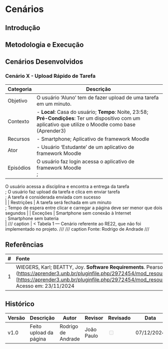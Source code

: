 # Cenários

## Introdução

## Metodologia e Execução

## Cenários Desenvolvidos

### Cenário X - Upload Rápido de Tarefa

| Categoria        | Descrição                                                                                  |  
|------------------|--------------------------------------------------------------------------------------------|
| Objetivo         | O usuário ‘Aluno’ tem de fazer upload de uma tarefa em um minuto. |
| Contexto         | - **Local**: Casa do usuário; **Tempo**: Noite, 23:58; **Pré-Condições**: Ter um dispositivo com um aplicativo que utilize o Moodle como base (Aprender3) | 
| Recursos         | - Smartphone; Aplicativo de framework Moodle | 
| Ator             | - Usuário ‘Estudante’ de um aplicativo de framework Moodle  | 
| Episódios        | O usuário faz login acessa o aplicativo de framework Moodle </br>;
O usuário acessa a disciplina e encontra a entrega da tarefa </br>;
O usuário faz upload da tarefa e clica em enviar tarefa </br>;
A tarefa é considerada enviada com sucesso </br> | 
| Restrições       | A tarefa será fechada em um minuto</br>; Tempo de espera entre clicar e carregar a página deve ser menor que dois segundos | 
| Exceções     | Smartphone sem conexão à Internet </br>; Smartphone sem bateria </br> |
/// caption | <
Tabela 1 — Cenário referente ao RE22, que não foi implementado no projeto.
///
/// caption
Fonte: Rodrigo de Andrade
///

## Referências

| # | Fonte|
|---|:------|
| 1 | WIEGERS, Karl; BEATTY, Joy. **Software Requirements**. Pearson Education. 3 ed. 2013. 326p. Seção disponível em:(https://aprender3.unb.br/pluginfile.php/2972454/mod_resource/content/3/PriorizaA%CC%83%C2%A7A%CC%83%C2%A3o%20de%20Req.pdf)[https://aprender3.unb.br/pluginfile.php/2972454/mod_resource/content/3/PriorizaA%CC%83%C2%A7A%CC%83%C2%A3o%20de%20Req.pdf]. Acesso em: 23/11/2024|  

## Histórico
| Versão | Descrição                  | Autor                           | Revisor                  |                 Revisado          | Data       |
|--------|----------------------------|---------------------------------|--------------------------|-----------------------------------|------------|
| v1.0   | Feito upload da página | Rodrigo de Andrade| João Paulo | <input type="checkbox" onclick="return false;" disabled/> | 07/12/2024 |

